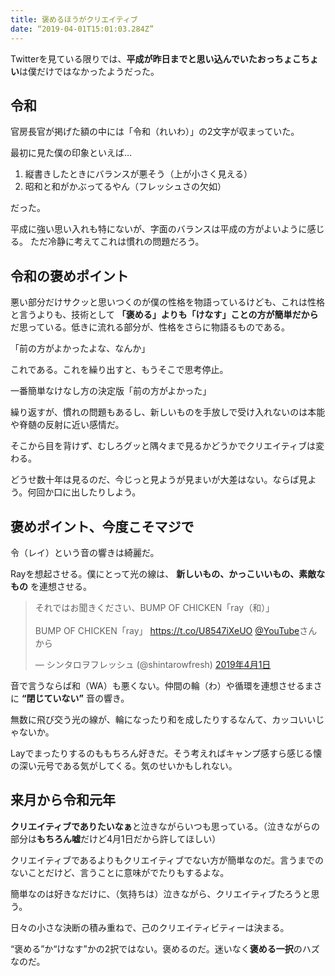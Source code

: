 ```yaml
---
title: 褒めるほうがクリエイティブ
date: “2019-04-01T15:01:03.284Z”
---
```


Twitterを見ている限りでは、**平成が昨日までと思い込んでいたおっちょこちょい**は僕だけではなかったようだった。

## 令和

官房長官が掲げた額の中には「令和（れいわ）」の2文字が収まっていた。

最初に見た僕の印象といえば…

1. 縦書きしたときにバランスが悪そう（上が小さく見える）
2. 昭和と和がかぶってるやん（フレッシュさの欠如）

だった。

平成に強い思い入れも特にないが、字面のバランスは平成の方がよいように感じる。
ただ冷静に考えてこれは慣れの問題だろう。

## 令和の褒めポイント

悪い部分だけサクッと思いつくのが僕の性格を物語っているけども、これは性格と言うよりも、技術として **「褒める」よりも「けなす」ことの方が簡単だから** だ思っている。低きに流れる部分が、性格をさらに物語るものである。

「前の方がよかったよな、なんか」

これである。これを繰り出すと、もうそこで思考停止。

一番簡単なけなし方の決定版「前の方がよかった」

繰り返すが、慣れの問題もあるし、新しいものを手放しで受け入れないのは本能や脊髄の反射に近い感情だ。

そこから目を背けず、むしろグッと隅々まで見るかどうかでクリエイティブは変わる。

どうせ数十年は見るのだ、今じっと見ようが見まいが大差はない。ならば見よう。何回か口に出したりしよう。

## 褒めポイント、今度こそマジで

令（レイ）という音の響きは綺麗だ。

Rayを想起させる。僕にとって光の線は、 **新しいもの、かっこいいもの、素敵なもの** を連想させる。

<blockquote class="twitter-tweet" data-lang="ja"><p lang="ja" dir="ltr">それではお聞きください、BUMP OF CHICKEN「ray（和）」<br><br>BUMP OF CHICKEN「ray」 <a href="https://t.co/U8547iXeUO">https://t.co/U8547iXeUO</a> <a href="https://twitter.com/YouTube?ref_src=twsrc%5Etfw">@YouTube</a>さんから</p>&mdash; シンタロヲフレッシュ (@shintarowfresh) <a href="https://twitter.com/shintarowfresh/status/1112550740088639488?ref_src=twsrc%5Etfw">2019年4月1日</a></blockquote>



音で言うならば和（WA）も悪くない。仲間の輪（わ）や循環を連想させるまさに **“閉じていない”** 音の響き。

無数に飛び交う光の線が、輪になったり和を成したりするなんて、カッコいいじゃないか。

Layでまったりするのももちろん好きだ。そう考えればキャンプ感すら感じる懐の深い元号である気がしてくる。気のせいかもしれない。

## 来月から令和元年

**クリエイティブでありたいなぁ**と泣きながらいつも思っている。（泣きながらの部分は**もちろん嘘**だけど4月1日だから許してほしい）

クリエイティブであるよりもクリエイティブでない方が簡単なのだ。言うまでのないことだけど、言うことに意味がでたりもするよな。

簡単なのは好きなだけに、（気持ちは）泣きながら、クリエイティブたろうと思う。

日々の小さな決断の積み重ねで、己のクリエイティビティーは決まる。

“褒める”か“けなす”かの2択ではない。褒めるのだ。迷いなく**褒める一択**のハズなのだ。
